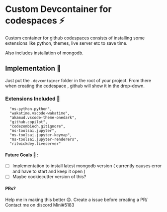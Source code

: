 # Custom Devcontainer for codespaces ⚡

Custom container for github codespaces consists of installing some extensions like python, themes, live server etc to save time. 

Also includes installation of mongodb.

## Implementation 📒
Just put the `.devcontainer` folder in the root of your project. From there when creating the codespace , github will show it in the drop-down.

### Extensions Included 🍪
  ```
    "ms-python.python",
    "wakatime.vscode-wakatime",
    "akamud.vscode-theme-onedark",
    "github.copilot",
    "codezombiech.gitignore",
    "ms-toolsai.jupyter",
    "ms-toolsai.jupyter-keymap",
    "ms-toolsai.jupyter-renderers",
    "ritwickdey.liveserver"
  ```
  
#### Future Goals 🌟 : 
- [ ] Implementation to install latest mongodb version ( currently causes error and have to start and keep it open )
- [ ] Maybe cookiecutter version of this?

#### PRs?
Help me in making this better 😊. Create a issue before creating a PR/ Contact me on discord Mini#5183
